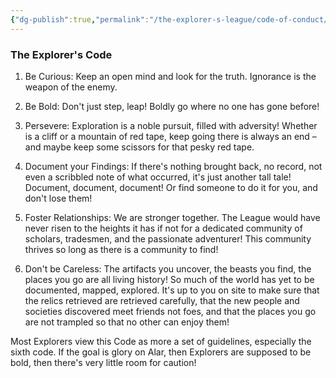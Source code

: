 ```yaml
---
{"dg-publish":true,"permalink":"/the-explorer-s-league/code-of-conduct/"}
---
```



### The Explorer's Code

1. Be Curious: Keep an open mind and look for the truth. Ignorance is the weapon of the enemy.

2. Be Bold: Don't just step, leap! Boldly go where no one has gone before!

3. Persevere: Exploration is a noble pursuit, filled with adversity! Whether is a cliff or a mountain of red tape, keep going there is always an end – and maybe keep some scissors for that pesky red tape.

4. Document your Findings: If there's nothing brought back, no record, not even a scribbled note of what occurred, it's just another tall tale! Document, document, document! Or find someone to do it for you, and don't lose them!

5. Foster Relationships: We are stronger together. The League would have never risen to the heights it has if not for a dedicated community of scholars, tradesmen, and the passionate adventurer! This community thrives so long as there is a community to find!

6. Don't be Careless: The artifacts you uncover, the beasts you find, the places you go are all living history! So much of the world has yet to be documented, mapped, explored. It's up to you on site to make sure that the relics retrieved are retrieved carefully, that the new people and societies discovered meet friends not foes, and that the places you go are not trampled so that no other can enjoy them!

Most Explorers view this Code as more a set of guidelines, especially the sixth code. If the goal is glory on Alar, then Explorers are supposed to be bold, then there's very little room for caution!